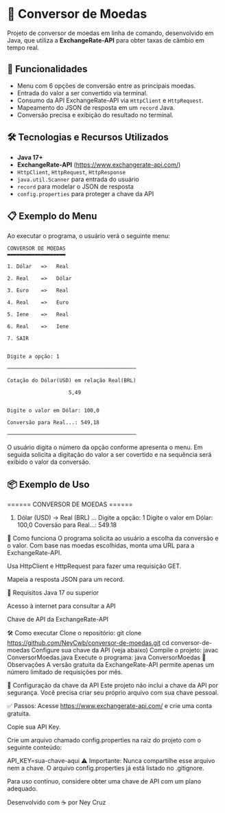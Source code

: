 # 💱 Conversor de Moedas

Projeto de conversor de moedas em linha de comando, desenvolvido em Java, que utiliza a **ExchangeRate-API** para obter taxas de câmbio em tempo real.

## 🚀 Funcionalidades

- Menu com 6 opções de conversão entre as principais moedas.
- Entrada do valor a ser convertido via terminal.
- Consumo da API ExchangeRate-API via `HttpClient` e `HttpRequest`.
- Mapeamento do JSON de resposta em um `record` Java.
- Conversão precisa e exibição do resultado no terminal.

## 🛠️ Tecnologias e Recursos Utilizados

- **Java 17+**
- **ExchangeRate-API** (https://www.exchangerate-api.com/)
- `HttpClient`, `HttpRequest`, `HttpResponse`
- `java.util.Scanner` para entrada do usuário
- `record` para modelar o JSON de resposta
- `config.properties` para proteger a chave da API


## 📋 Exemplo do Menu

Ao executar o programa, o usuário verá o seguinte menu:

	CONVERSOR DE MOEDAS
	▬▬▬▬▬▬▬▬▬▬▬▬▬▬▬▬▬▬▬

	1. Dólar   =>	Real

	2. Real    =>	Dólar

	3. Euro    =>	Real

	4. Real    =>	Euro

	5. Iene    =>	Real

	6. Real    =>	Iene

	7. SAIR


	Digite a opção: 1

	──────────────────────────────────────────

	Cotação do Dólar(USD) em relação Real(BRL) 

						5,49


	Digite o valor em Dólar: 100,0

	Conversão para Real...: 549,18

	──────────────────────────────────────────


O usuário digita o número da opção conforme apresenta o menu. Em seguida solicita a digitação do valor a ser covertido e na sequência será exibido o valor da conversão.

## 📦 Exemplo de Uso
====== CONVERSOR DE MOEDAS ======
1. Dólar (USD) → Real (BRL)
...
Digite a opção: 1
Digite o valor em Dólar: 100,0
Coversão para Real...:  549.18

🧠 Como funciona
O programa solicita ao usuário a escolha da conversão e o valor.
Com base nas moedas escolhidas, monta uma URL para a ExchangeRate-API.

Usa HttpClient e HttpRequest para fazer uma requisição GET.

Mapeia a resposta JSON para um record. 

🔑 Requisitos
Java 17 ou superior

Acesso à internet para consultar a API

Chave de API da ExchangeRate-API 

🛠️ Como executar
Clone o repositório:
git clone https://github.com/NeyCwb/conversor-de-moedas.git
cd conversor-de-moedas
Configure sua chave da API (veja abaixo)
Compile o projeto:
javac ConversorMoedas.java
Execute o programa:
java ConversorMoedas
📎 Observações
A versão gratuita da ExchangeRate-API permite apenas um número limitado de requisições por mês.

🔐 Configuração da chave da API
Este projeto não inclui a chave da API por segurança. Você precisa criar seu próprio arquivo com sua chave pessoal.

✅ Passos:
Acesse https://www.exchangerate-api.com/ e crie uma conta gratuita.

Copie sua API Key.

Crie um arquivo chamado config.properties na raiz do projeto com o seguinte conteúdo:

API_KEY=sua-chave-aqui
⚠ Importante: Nunca compartilhe esse arquivo nem a chave.
O arquivo config.properties já está listado no .gitignore.

Para uso contínuo, considere obter uma chave de API com um plano adequado.

Desenvolvido com ☕ por Ney Cruz 
